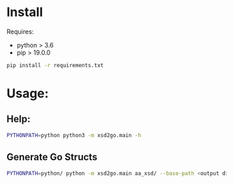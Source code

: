 # Install

Requires:
  - python > 3.6
  - pip > 19.0.0 

```bash
pip install -r requirements.txt
```

# Usage:

## Help:

```bash
PYTHONPATH=python python3 -m xsd2go.main -h
```

## Generate Go Structs

```bash
PYTHONPATH=python/ python -m xsd2go.main aa_xsd/ --base-path <output dir> --base-module <project module>
```

